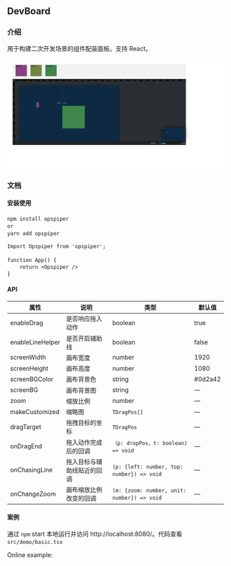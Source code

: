 ## DevBoard

### 介绍

用于构建二次开发场景的组件配装面板。支持 React。

![](.\public\img\Snipaste.png)

### 文档

#### 安装使用

```bash
npm install opspiper
or
yarn add opspiper
```



```tsx
Import Opspiper from 'opspiper';

function App() {
	return <Opspiper />
}
```



#### API

| 属性             | 说明                       | 类型                                        | 默认值  |
| ---------------- | -------------------------- | ------------------------------------------- | ------- |
| enableDrag       | 是否响应拖入动作           | boolean                                     | true    |
| enableLineHelper | 是否开启辅助线             | boolean                                     | false   |
| screenWidth      | 画布宽度                   | number                                      | 1920    |
| screenHeight     | 画布高度                   | number                                      | 1080    |
| screenBGColor    | 画布背景色                 | string                                      | #0d2a42 |
| screenBG         | 画布背景图                 | string                                      | —       |
| zoom             | 缩放比例                   | number                                      | —       |
| makeCustomized   | 缩略图                     | `TDragPos[]`                                | —       |
| dragTarget       | 拖拽目标的坐标             | `TDragPos`                                  | —       |
| onDragEnd        | 拖入动作完成后的回调       | `（p: dropPos，t: boolean) => void`         | —       |
| onChasingLine    | 拖入目标与辅助线贴近的回调 | `(p: {left: number, top: number}) => void`  | —       |
| onChangeZoom     | 画布缩放比例改变的回调     | `(m: {zoom: number, unit: number}) => void` | —       |

#### 案例

通过 `npm` start 本地运行并访问 http://localhost:8080/。代码查看 `src/demo/basic.tsx`

Online example: 

